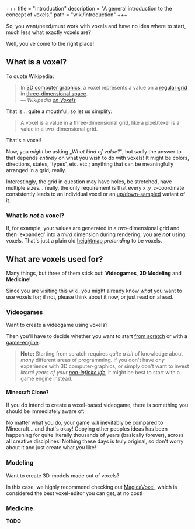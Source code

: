 +++
title = "Introduction"
description = "A general introduction to the concept of voxels."
path = "wiki/introduction"
+++

So, you want/need/must work with voxels and have no idea where to start, much less what exactly voxels are?

Well, you've come to the right place!

## What is a voxel?

To quote Wikipedia:

> In [3D computer graphics](https://en.wikipedia.org/wiki/3D_computer_graphics), a voxel represents a value on a [regular grid](https://en.wikipedia.org/wiki/Regular_grid) in [three-dimensional space](https://en.wikipedia.org/wiki/Three-dimensional_space).
> <br>&mdash; *Wikipedia [on Voxels](https://en.wikipedia.org/wiki/Voxel)*

That is... quite a mouthful, so let us simplify:

> A voxel is a value in a three-dimensional grid, like a pixel/texel is a value in a two-dimensional grid.

That's a voxel!

Now, you *might* be asking „*What kind of value?*‟, but sadly the answer to that depends *entirely* on what you wish to do with voxels! It might be colors, directions, states, 'types', etc. etc.; anything that can be meaningfully arranged in a grid, really.

Interestingly, the grid in question may have holes, be stretched, have multiple sizes... really, the only requirement is that every `x,y,z`-coordinate consistently leads to an individual voxel or an [up/down-sampled](/wiki/rendering/sampling) variant of it.

### What is *not* a voxel?

If, for example, your values are generated in a *two*-dimensional grid and then 'expanded' into a *third* dimension during rendering, you are ***not*** using voxels. That's just a plain old [heightmap](https://en.wikipedia.org/wiki/Heightmap) *pretending* to be voxels.

## What are voxels used for?

Many things, but three of them stick out: **Videogames**, **3D Modeling** and **Medicine**!

Since you are visiting this wiki, you might already know *what* you want to use voxels for; if not, please think about it now, or just read on ahead.

### Videogames

Want to create a videogame using voxels?

Then you'll have to decide whether you want to start [from scratch](/wiki/engines/from-scratch) or with a [game-engine](/wiki/engines/).

> **Note:** Starting from scratch requires *quite a bit* of knowledge about *many* different areas of programming. If you don't have *any* experience with 3D computer-graphics, or simply don't want to invest *literal years of your [non-infinite life](https://www.youtube.com/watch?v=JXeJANDKwDc)*, it might be best to start with a game engine instead.

#### Minecraft Clone?

If you do intend to create a voxel-based videogame, there is something you should be immediately aware of:

No matter what you do, your game *will* inevitably be compared to Minecraft... and that's okay! Copying other peoples ideas has been happening for quite literally thousands of years (basically forever), across all creative disciplines! Nothing these days is truly original, so don't worry about it and just create what *you* like!

### Modeling

Want to create 3D-models made out of voxels?

In this case, we highly recommend checking out [MagicaVoxel](https://ephtracy.github.io/index.html?page=mv_main), which is considered the best voxel-editor you can get, at no cost!

### Medicine

**TODO**
